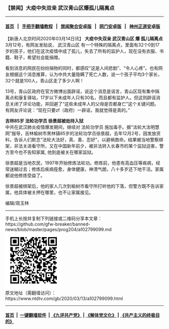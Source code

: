 ### 【禁闻】大疫中失双亲 武汉青山区爆孤儿隔离点
------------------------

#### [首页](https://github.com/gfw-breaker/banned-news/blob/master/README.md) &nbsp;&nbsp;|&nbsp;&nbsp; [手把手翻墙教程](https://github.com/gfw-breaker/guides/wiki) &nbsp;&nbsp;|&nbsp;&nbsp; [禁闻聚合安卓版](https://github.com/gfw-breaker/bn-android) &nbsp;&nbsp;|&nbsp;&nbsp; [网门安卓版](https://github.com/oGate2/oGate) &nbsp;&nbsp;|&nbsp;&nbsp; [神州正道安卓版](https://github.com/SzzdOgate/update) 



<div><div class="post_content" itemprop="articleBody">
 <p>
  【新唐人北京时间2020年03月14日讯】
  <strong>
   大疫中失双亲
   <ok href="https://www.ntdtv.com/gb/武汉青山区.htm">
    武汉青山区
   </ok>
   爆
   <ok href="https://www.ntdtv.com/gb/孤儿隔离点.htm">
    孤儿隔离点
   </ok>
  </strong>
  <br/>
  3月12号，有网友发贴说，
  <ok href="https://www.ntdtv.com/gb/武汉青山区.htm">
   武汉青山区
  </ok>
  有一个特殊的隔离点，里面有32个0到17岁的孩子，他们在这次疫情中成了孤儿，失去了所有的监护人，现在没有衣服、书籍、鞋子，希望社会能捐赠。
 </p>
 <p>
  看到消息的网民在纷纷捐物的同时，都感叹“这是人间悲剧”、“令人心疼”。也有网友根据这个消息推算，认为中共大量隐瞒了死亡人数，说一个孩子平均3个家长，32个就是100人，青山区走了多少人啊！
 </p>
 <p>
  13号，青山区政府在官方微博出面辟谣，说这个消息是谣言，青山区现有集中隔离点和康复驿站，17岁以下未成年人只有30名，而且都有监护人。但这则辟谣消息关闭了评论功能，并回避了“这些未成年人的父母是否都身亡”这个关键问题。
  <br/>
  有网友评论说：“现在只要zf（政府）一辟谣，我就觉得是真的。”
 </p>
 <p>
  <strong>
   吉林85岁
   <ok href="https://www.ntdtv.com/gb/法轮功学员.htm">
    法轮功学员
   </ok>
   徐景超被劫持入狱
  </strong>
  <br/>
  中共在武汉肺炎疫情爆发期间，继续对
  <ok href="https://www.ntdtv.com/gb/法轮功学员.htm">
   法轮功学员
  </ok>
  施加毒手。据“法轮大法明慧网”报导，吉林榆树市黑林镇85岁的法轮功学员徐景超，去年12月2号，因发放资料，告诉人们默念“法轮大法好，真、善、忍好”，以避祸救命。结果被当地警察绑架，非法关进看守所，又在中国新年前夕，被非法转入长春市的某个监狱迫害，警方至今也不告知家属, 他到底被关在哪家监狱。
 </p>
 <p>
  徐景超是当地农民，1997年开始修炼法轮功。修炼前，他患有高血压等疾病，经常迷糊过去；修炼后疾病痊愈，身体健康，神清气朗，八十多岁还下地干活。家属都说他修炼受益了。
 </p>
 <p>
  徐景超被绑架后，他的家人几次到榆树市看守所打听他的下落，但警方既不告诉家属，他具体被关押在哪里，也不让家属接见。
 </p>
 <p>
  编辑/周玉林
 </p>
 <div class="single_ad">
 </div>
</div>
</div>
<hr/>
手机上长按并复制下列链接或二维码分享本文章：<br/>
https://github.com/gfw-breaker/banned-news/blob/master/pages/prog204/a102799099.md <br/>
<a href='https://github.com/gfw-breaker/banned-news/blob/master/pages/prog204/a102799099.md'><img src='https://github.com/gfw-breaker/banned-news/blob/master/pages/prog204/a102799099.md.png'/></a> <br/>
原文地址（需翻墙访问）：https://www.ntdtv.com/gb/2020/03/13/a102799099.html


------------------------
#### [首页](https://github.com/gfw-breaker/banned-news/blob/master/README.md) &nbsp;|&nbsp; [一键翻墙软件](https://github.com/gfw-breaker/nogfw/blob/master/README.md) &nbsp;| [《九评共产党》](https://github.com/gfw-breaker/9ping.md/blob/master/README.md#九评之一评共产党是什么) | [《解体党文化》](https://github.com/gfw-breaker/jtdwh.md/blob/master/README.md) | [《共产主义的终极目的》](https://github.com/gfw-breaker/gczydzjmd.md/blob/master/README.md)


<img src='http://gfw-breaker.win/banned-news/pages/prog204/a102799099.md' width='0px' height='0px'/>